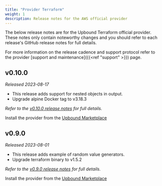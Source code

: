 ```yaml
---
title: "Provider Terraform"
weight: 1
description: Release notes for the AWS official provider
---
```


The below release notes are for the Upbound Terraform official provider. These
notes only contain noteworthy changes and you should refer to each release's
GitHub release notes for full details.

For more information on the release cadence and support protocol refer to the
provider [support and maintenance]({{<ref "support" >}}) page.

<!-- vale Google.Headings = NO -->

## v0.10.0

_Released 2023-08-17_

* This release adds support for nested objects in output.
* Upgrade alpine Docker tag to v3.18.3

_Refer to the [v0.10.0 release notes](https://github.com/upbound/provider-terraform/releases/tag/v0.10.0) for full details._

Install the provider from the [Upbound Marketplace](https://marketplace.upbound.io/providers/upbound/provider-terraform/v0.10.0)

## v0.9.0

_Released 2023-08-01_

* This release adds example of random value generators.
* Upgrade terraform binary to v1.5.2

_Refer to the [v0.9.0 release notes](https://github.com/upbound/provider-terraform/releases/tag/v0.9.0) for full details._

Install the provider from the [Upbound Marketplace](https://marketplace.upbound.io/providers/upbound/provider-terraform/v0.9.0)
<!-- vale Google.Headings = YES -->
